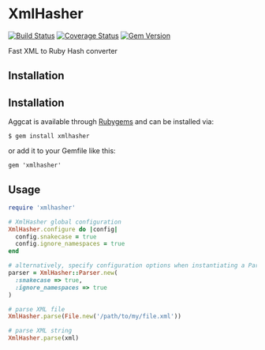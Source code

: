 # XmlHasher

[![Build Status](https://travis-ci.org/cloocher/xmlhasher.png)](https://travis-ci.org/cloocher/xmlhasher)
[![Coverage Status](https://coveralls.io/repos/cloocher/xmlhasher/badge.png?branch=master)](https://coveralls.io/r/cloocher/xmlhasher)
[![Gem Version](https://badge.fury.io/rb/xmlhasher.png)](http://badge.fury.io/rb/xmlhasher)

Fast XML to Ruby Hash converter

## Installation

## Installation

Aggcat is available through [Rubygems](http://rubygems.org/gems/xmlhasher) and can be installed via:

```
$ gem install xmlhasher
```

or add it to your Gemfile like this:

```
gem 'xmlhasher'
```

## Usage

```ruby
require 'xmlhasher'

# XmlHasher global configuration
XmlHasher.configure do |config|
  config.snakecase = true
  config.ignore_namespaces = true
end

# alternatively, specify configuration options when instantiating a Parser
parser = XmlHasher::Parser.new(
  :snakecase => true,
  :ignore_namespaces => true
)

# parse XML file
XmlHasher.parse(File.new('/path/to/my/file.xml'))

# parse XML string
XmlHasher.parse(xml)

```
